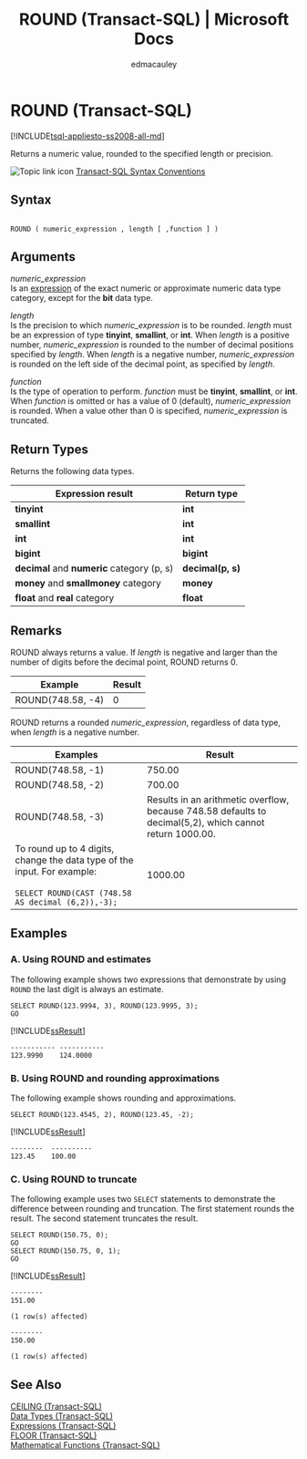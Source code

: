 ﻿---
title: "ROUND (Transact-SQL) | Microsoft Docs"
ms.custom: ""
ms.date: "12/14/2017"
ms.prod: sql
ms.prod_service: "database-engine, sql-database, sql-data-warehouse, pdw"
ms.reviewer: ""
ms.suite: "sql"
ms.technology: t-sql
ms.tgt_pltfrm: ""
ms.topic: "language-reference"
f1_keywords: 
  - "ROUND_TSQL"
  - "ROUND"
dev_langs: 
  - "TSQL"
helpviewer_keywords: 
  - "rounding expressions"
  - "ROUND function [Transact-SQL]"
ms.assetid: 23921ed6-dd6a-4c9e-8c32-91c0d44fe4b7
caps.latest.revision: 40
author: edmacauley
ms.author: edmaca
manager: craigg
monikerRange: ">= aps-pdw-2016 || = azuresqldb-current || = azure-sqldw-latest || >= sql-server-2016 || = sqlallproducts-allversions"
---
# ROUND (Transact-SQL)
[!INCLUDE[tsql-appliesto-ss2008-all-md](../../includes/tsql-appliesto-ss2008-all-md.md)]

  Returns a numeric value, rounded to the specified length or precision.  
  
 ![Topic link icon](../../database-engine/configure-windows/media/topic-link.gif "Topic link icon") [Transact-SQL Syntax Conventions](../../t-sql/language-elements/transact-sql-syntax-conventions-transact-sql.md)  
  
## Syntax  
  
```  
  
ROUND ( numeric_expression , length [ ,function ] )  
```  
  
## Arguments  
 *numeric_expression*  
 Is an [expression](../../t-sql/language-elements/expressions-transact-sql.md) of the exact numeric or approximate numeric data type category, except for the **bit** data type.  
  
 *length*  
 Is the precision to which *numeric_expression* is to be rounded. *length* must be an expression of type **tinyint**, **smallint**, or **int**. When *length* is a positive number, *numeric_expression* is rounded to the number of decimal positions specified by *length*. When *length* is a negative number, *numeric_expression* is rounded on the left side of the decimal point, as specified by *length*.  
  
 *function*  
 Is the type of operation to perform. *function* must be **tinyint**, **smallint**, or **int**. When *function* is omitted or has a value of 0 (default), *numeric_expression* is rounded. When a value other than 0 is specified, *numeric_expression* is truncated.  
  
## Return Types  
 Returns the following data types.  
  
|Expression result|Return type|  
|-----------------------|-----------------|  
|**tinyint**|**int**|  
|**smallint**|**int**|  
|**int**|**int**|  
|**bigint**|**bigint**|  
|**decimal** and **numeric** category (p, s)|**decimal(p, s)**|  
|**money** and **smallmoney** category|**money**|  
|**float** and **real** category|**float**|  
  
## Remarks  
 ROUND always returns a value. If *length* is negative and larger than the number of digits before the decimal point, ROUND returns 0.  
  
|Example|Result|  
|-------------|------------|  
|ROUND(748.58, -4)|0|  
  
 ROUND returns a rounded *numeric_expression*, regardless of data type, when *length* is a negative number.  
  
|Examples|Result|  
|--------------|------------|  
|ROUND(748.58, -1)|750.00|  
|ROUND(748.58, -2)|700.00|  
|ROUND(748.58, -3)|Results in an arithmetic overflow, because 748.58 defaults to decimal(5,2), which cannot return 1000.00.|  
|To round up to 4 digits, change the data type of the input. For example:<br /><br /> `SELECT ROUND(CAST (748.58 AS decimal (6,2)),-3);`|1000.00|  
  
## Examples  
  
### A. Using ROUND and estimates  
 The following example shows two expressions that demonstrate by using `ROUND` the last digit is always an estimate.  
  
```  
SELECT ROUND(123.9994, 3), ROUND(123.9995, 3);  
GO  
```  
  
 [!INCLUDE[ssResult](../../includes/ssresult-md.md)]  
  
```  
----------- -----------  
123.9990    124.0000      
```  
  
### B. Using ROUND and rounding approximations  
 The following example shows rounding and approximations.  
  
```  
SELECT ROUND(123.4545, 2), ROUND(123.45, -2);  
```  
  
 [!INCLUDE[ssResult](../../includes/ssresult-md.md)]  

 ```
--------  ----------
123.45    100.00
```
  
### C. Using ROUND to truncate  
 The following example uses two `SELECT` statements to demonstrate the difference between rounding and truncation. The first statement rounds the result. The second statement truncates the result.  
  
```  
SELECT ROUND(150.75, 0);  
GO  
SELECT ROUND(150.75, 0, 1);  
GO  
```  
  
 [!INCLUDE[ssResult](../../includes/ssresult-md.md)]  
  
```  
--------  
151.00  
  
(1 row(s) affected)  
  
--------  
150.00  
  
(1 row(s) affected)  
```
  
## See Also  
 [CEILING &#40;Transact-SQL&#41;](../../t-sql/functions/ceiling-transact-sql.md)   
 [Data Types &#40;Transact-SQL&#41;](../../t-sql/data-types/data-types-transact-sql.md)   
 [Expressions &#40;Transact-SQL&#41;](../../t-sql/language-elements/expressions-transact-sql.md)   
 [FLOOR &#40;Transact-SQL&#41;](../../t-sql/functions/floor-transact-sql.md)   
 [Mathematical Functions &#40;Transact-SQL&#41;](../../t-sql/functions/mathematical-functions-transact-sql.md)
